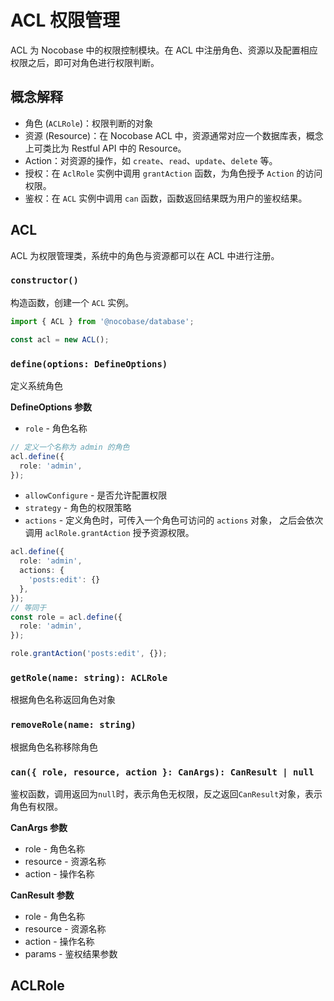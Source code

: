 # ACL 权限管理

ACL 为 Nocobase 中的权限控制模块。在 ACL 中注册角色、资源以及配置相应权限之后，即可对角色进行权限判断。

## 概念解释

* 角色 (`ACLRole`)：权限判断的对象
* 资源 (Resource)：在 Nocobase ACL 中，资源通常对应一个数据库表，概念上可类比为 Restful API 中的 Resource。
* Action：对资源的操作，如 `create`、`read`、`update`、`delete` 等。
* 授权：在 `AclRole` 实例中调用 `grantAction` 函数，为角色授予 `Action` 的访问权限。
* 鉴权：在 `ACL` 实例中调用 `can` 函数，函数返回结果既为用户的鉴权结果。


## ACL

ACL 为权限管理类，系统中的角色与资源都可以在 ACL 中进行注册。

### `constructor()`

构造函数，创建一个 `ACL` 实例。

```typescript
import { ACL } from '@nocobase/database';

const acl = new ACL();
```
### `define(options: DefineOptions)`

定义系统角色

**DefineOptions 参数**

* `role` - 角色名称

```typescript
// 定义一个名称为 admin 的角色
acl.define({
  role: 'admin',
});
```

* `allowConfigure` - 是否允许配置权限
* `strategy` - 角色的权限策略
* `actions` - 定义角色时，可传入一个角色可访问的 `actions` 对象， 
之后会依次调用 `aclRole.grantAction` 授予资源权限。

```typescript
acl.define({
  role: 'admin',
  actions: {
    'posts:edit': {}
  },
});
// 等同于
const role = acl.define({
  role: 'admin',
});

role.grantAction('posts:edit', {});
```

### `getRole(name: string): ACLRole`

根据角色名称返回角色对象

### `removeRole(name: string)`

根据角色名称移除角色

### `can({ role, resource, action }: CanArgs): CanResult | null`

鉴权函数，调用返回为`null`时，表示角色无权限，反之返回`CanResult`对象，表示角色有权限。

**CanArgs 参数**

* role - 角色名称
* resource - 资源名称
* action - 操作名称

**CanResult 参数**

* role - 角色名称
* resource - 资源名称
* action - 操作名称
* params - 鉴权结果参数

## ACLRole
